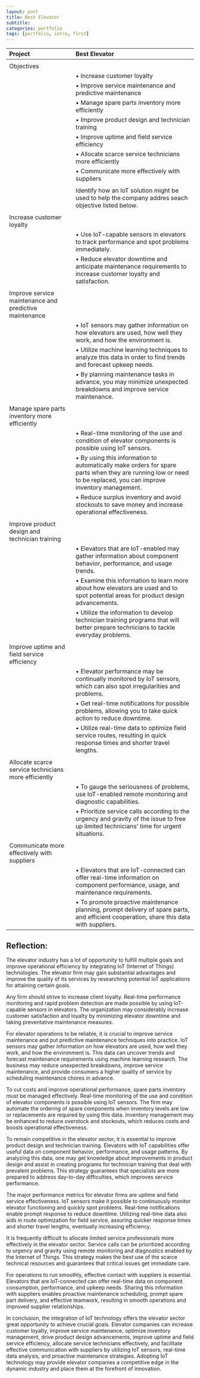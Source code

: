 ```yaml
---
layout: post
title: Best Elevator
subtitle: 
categories: portfolio
tags: [portfolio, intro, first]
---
```


|Project	|Best Elevator|	
|:-----------|:-----------|
|                         |                           |
|Objectives               |
|                         |• Increase customer loyalty|
|                         |• Improve service maintenance and predictive maintenance|
|                         |• Manage spare parts inventory more efficiently|
|                         |• Improve product design and technician training|
|                         |• Improve uptime and field service efficiency|
|                         |• Allocate scarce service technicians more efficiently|
|                         |• Communicate more effectively with suppliers|
|                         |               |
|                         |Identify how an IoT solution might be used to help the company addres seach objective listed below.                                                             |
|                         |               |
|Increase customer loyalty|               |
|                         |• Use IoT-capable sensors in elevators to track performance and spot problems immediately.                                                                      | 
|                         |• Reduce elevator downtime and anticipate maintenance requirements to increase customer loyalty and satisfaction.                                               |
|                         |               |
|Improve service maintenance and predictive maintenance|               |        |
|                         |• IoT sensors may gather information on how elevators are used, how well they work, and how the environment is.                                                 |
|                         |• Utilize machine learning techniques to analyze this data in order to find trends and forecast upkeep needs.                                                   |
|                         |• By planning maintenance tasks in advance, you may minimize unexpected breakdowns and improve service maintenance.                                             |
|                         |               |
|Manage spare parts inventory more efficiently|            |                    |                 
|                         |• Real-time monitoring of the use and condition of elevator components is possible using IoT sensors.                                                           |
|                         |• By using this information to automatically make orders for spare parts when they are running low or need to be replaced, you can improve inventory management.|
|                         |• Reduce surplus inventory and avoid stockouts to save money and increase operational effectiveness.                                                            |
|                         |               |
|Improve product design and technician training|           |                    |
|                         |• Elevators that are IoT-enabled may gather information about component behavior, performance, and usage trends.                                                |
|                         |• Examine this information to learn more about how elevators are used and to spot potential areas for product design advancements.                              |
|                         |• Utilize the information to develop technician training programs that will better prepare technicians to tackle everyday problems.                             |
|                         |               |
|Improve uptime and field service efficiency|              |                    |
|                         |• Elevator performance may be continually monitored by IoT sensors, which can also spot irregularities and problems.                                            |
|                         |• Get real-time notifications for possible problems, allowing you to take quick action to reduce downtime.                                                      |
|                         |• Utilize real-time data to optimize field service routes, resulting in quick response times and shorter travel lengths.                                        |
|                         |               |
|Allocate scarce service technicians more efficiently|     |                    |
|                         |• To gauge the seriousness of problems, use IoT-enabled remote monitoring and diagnostic capabilities.                                                          |
|                         |• Prioritize service calls according to the urgency and gravity of the issue to free up limited technicians' time for urgent situations.                        |
|                         |               |
|Communicate more effectively with suppliers|              |                    |
|                         |• Elevators that are IoT-connected can offer real-time information on component performance, usage, and maintenance requirements.                               |
|                         |• To promote proactive maintenance planning, prompt delivery of spare parts, and efficient cooperation, share this data with suppliers.                         |


## Reflection:
The elevator industry has a lot of opportunity to fulfill multiple goals and improve operational efficiency by integrating IoT (Internet of Things) technologies. The elevator firm may gain substantial advantages and improve the quality of its services by researching potential IoT applications for attaining certain goals.

Any firm should strive to increase client loyalty. Real-time performance monitoring and rapid problem detection are made possible by using IoT-capable sensors in elevators. The organization may considerably increase customer satisfaction and loyalty by minimizing elevator downtime and taking preventative maintenance measures.

For elevator operations to be reliable, it is crucial to improve service maintenance and put predictive maintenance techniques into practice. IoT sensors may gather information on how elevators are used, how well they work, and how the environment is. This data can uncover trends and forecast maintenance requirements using machine learning research. The business may reduce unexpected breakdowns, improve service maintenance, and provide consumers a higher quality of service by scheduling maintenance chores in advance.

To cut costs and improve operational performance, spare parts inventory must be managed effectively. Real-time monitoring of the use and condition of elevator components is possible using IoT sensors. The firm may automate the ordering of spare components when inventory levels are low or replacements are required by using this data. Inventory management may be enhanced to reduce overstock and stockouts, which reduces costs and boosts operational effectiveness.

To remain competitive in the elevator sector, it is essential to improve product design and technician training. Elevators with IoT capabilities offer useful data on component behavior, performance, and usage patterns. By analyzing this data, one may get knowledge about improvements in product design and assist in creating programs for technician training that deal with prevalent problems. This strategy guarantees that specialists are more prepared to address day-to-day difficulties, which improves service performance.

The major performance metrics for elevator firms are uptime and field service effectiveness. IoT sensors make it possible to continuously monitor elevator functioning and quickly spot problems. Real-time notifications enable prompt response to reduce downtime. Utilizing real-time data also aids in route optimization for field service, assuring quicker response times and shorter travel lengths, eventually increasing efficiency.

It is frequently difficult to allocate limited service professionals more effectively in the elevator sector. Service calls can be prioritized according to urgency and gravity using remote monitoring and diagnostics enabled by the Internet of Things. This strategy makes the best use of the scarce technical resources and guarantees that critical issues get immediate care.

For operations to run smoothly, effective contact with suppliers is essential. Elevators that are IoT-connected can offer real-time data on component consumption, performance, and upkeep needs. Sharing this information with suppliers enables proactive maintenance scheduling, prompt spare part delivery, and effective teamwork, resulting in smooth operations and improved supplier relationships.

In conclusion, the integration of IoT technology offers the elevator sector great opportunity to achieve crucial goals. Elevator companies can increase customer loyalty, improve service maintenance, optimize inventory management, drive product design advancements, improve uptime and field service efficiency, allocate service technicians effectively, and facilitate effective communication with suppliers by utilizing IoT sensors, real-time data analysis, and proactive maintenance strategies. Adopting IoT technology may provide elevator companies a competitive edge in the dynamic industry and place them at the forefront of innovation.

